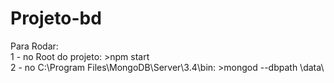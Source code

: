 # Projeto-bd
Para Rodar:  
 1 - no Root do projeto: >npm start  
 2 - no C:\Program Files\MongoDB\Server\3.4\bin: >mongod --dbpath <Root do Projeto>\data\
